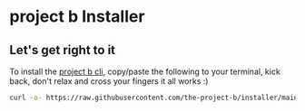 # project b Installer

<add cool text no one reads>

## Let's get right to it

To install the [project b cli](https://github.com/the-project-b/cli), copy/paste the following to your terminal, kick back, don't relax and cross your fingers it all works :)

```bash
curl -o- https://raw.githubusercontent.com/the-project-b/installer/main/installer.sh | bash

```
